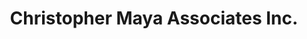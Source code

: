 ---
title: "Christopher Maya Associates Inc."
url: /new-york/christopher-maya-associates-inc/
shop: interior decoration
---